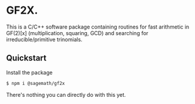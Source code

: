 # GF2X.

This is a C/C++ software package containing routines for fast arithmetic in GF(2)[x] (multiplication, squaring, GCD) and searching for irreducible/primitive trinomials.

## Quickstart

Install the package

```sh
$ npm i @sagemath/gf2x
```

There's nothing you can directly do with this yet.
